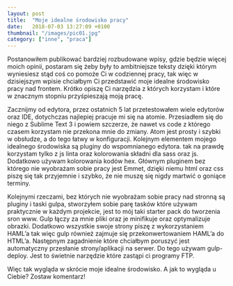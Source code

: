 ```yaml
---
layout: post
title:  "Moje idealne środowisko pracy"
date:   2018-07-03 13:27:09 +0100
thumbnail: "/images/pic01.jpg"
category: ["inne", "praca"]
---
```



Postanowiłem publikować bardziej rozbudowane wpisy, gdzie będzie więcej moich opinii, postaram się żeby były to ambitniejsze teksty dzięki którym wyniesiesz stąd coś co pomoże Ci w codziennej pracy, tak więc w dzisiejszym wpisie chciałbym Ci przedstawić moje idealne środowisko pracy nad frontem. Krótko opiszę Ci narzędzia z których korzystam i które w znacznym stopniu przyśpieszają moją pracę.

Zacznijmy od edytora, przez ostatnich 5 lat przetestowałem wiele edytorów oraz IDE, dotychczas najlepiej pracuje mi się na atomie. Przesiadłem się do niego z Sublime Text 3 i powiem szczerze, że nawet vs code z którego czasem korzystam nie przekona mnie do zmiany. Atom jest prosty i szybki w obsłudze, a do tego łatwy w konfiguracji. Kolejnym elementem mojego idealnego środowiska są pluginy do wspomnianego edytora. tak na prawdę korzystam tylko z js linta oraz kolorowania składni dla sass oraz js. Dodatkowo używam kolorowania kodów hex. Głównym pluginem bez którego nie wyobrażam sobie pracy jest Emmet, dzięki niemu html oraz css piszę się tak przyjemnie i szybko, że nie muszę się nigdy martwić o goniące terminy.

Kolejnymi rzeczami, bez których nie wyobrażam sobie pracy nad stronną są pluginy i taski gulpa, stworzyłem sobie parę tasków które używam praktycznie w każdym projekcie, jest to mój taki starter pack do tworzenia sron www. Gulp łączy za mnie pliki oraz je minifikuje oraz optymalizuje obrazki. Dodatkowo wszystkie swoje strony piszę z wykorzystaniem HAML’a tak więc gulp również zajmuje się przekonwertowaniem HAML’a do HTML’a. Następnym zagadnienie które chciałbym poruszyć jest automatyczny przesłanie strony/aplikacji na serwer. Do tego używam gulp-deploy. Jest to świetnie narzędzie które zastąpi ci programy FTP.

Więc tak wygląda w skrócie moje idealne środowisko. A jak to wygląda u Ciebie? Zostaw komentarz!
